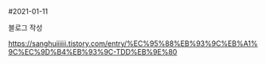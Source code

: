#2021-01-11

블로그 작성

https://sanghuiiiiii.tistory.com/entry/%EC%95%88%EB%93%9C%EB%A1%9C%EC%9D%B4%EB%93%9C-TDD%EB%9E%80
